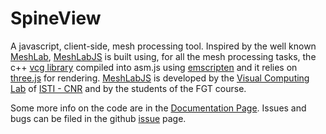 SpineView
=========

A javascript, client-side, mesh processing tool. Inspired by the well known [MeshLab](http://www.meshlab.net), [MeshLabJS](http://www.meshlabjs.net) is built using, for all the mesh processing tasks, the c++ [vcg library](http://vcg.sourceforge.net)  compiled into asm.js using [emscripten](http://emscripten.org) and it relies on [three.js](http://threejs.org/) for rendering. [MeshLabJS](http://www.meshlabjs.net) is developed by the [Visual Computing Lab](vcg.isti.cnr.it) of [ISTI - CNR](www.isti.cnr.it) and by the students of the FGT course.

Some more info on the code are in the [Documentation Page](http://www.meshlabjs.net/doc/html/).
Issues and bugs can be filed in the github [issue](https://github.com/cnr-isti-vclab/meshlabjs/issues) page.
